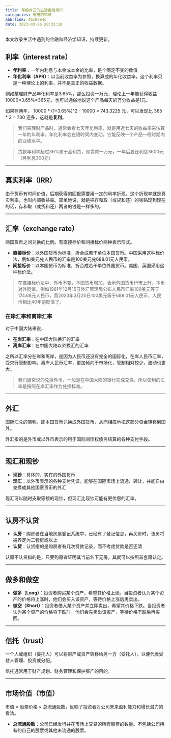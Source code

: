 ```yaml
---
title: 写给自己的生活金融常识
categories: 有用的知识
abbrlink: 46c07e4c
date: 2023-03-26 20:33:10
---
```


本文收录生活中遇到的金融和经济学知识，持续更新。

<!-- more -->

## 利率（interest rate）

- **年利率**：一年内利息与本金或本金的比率，是个固定不变的数值
- **年化利率（APR）**：以当前收益率为参照，换算成的年化收益率，这个利率只是一种理论上的利率，并不是真正的收益数据。

例如某理财产品年化利率是3.65%，那么投资一万元，理论上一年能获得收益 10000×3.65%=365元，也可以通俗地说这个产品每天的万分收益是1元。

如果存两年， 10000 * (1+3.65%)^2 - 10000 = 743.3225 元，可以发现比 365 * 2 = 730 还多，这就是**复利**。 


> 我们买理财产品时，通常会看七天年化利率，就是用近七天的收益率来估算一年的年利率。年化利率会在短时间内变动，它能反映一个产品一段时期内的业绩水平。

> 贷款年利率超过36%属于高利贷，即贷款一万元，一年后要还利息3600元（月利息300元）

---

## 真实利率（IRR）

由于货币有时间价值，后期获得的回报需要用一定的利率折现，这个折现率就是真实利率，也叫内部收益率。简单地说，就是把存和取（或贷和还）的钱贴现到现在的话，存和取（或贷和还）两者的钱是一样多的。


---

## 汇率（exchange rate）

两国货币之间兑换的比例。有直接标价和间接标价两种表示形式。

- **直接标价**：以外国货币为标准，折合成若干单位本国货币。中国采用这种标价法，例如美元兑人民币的汇率是100美元兑688.01元人民币。
- **间接标价**：以本国货币为标准，折合成若干单位外国货币。美国、英国采用这种标价法。

> 在直接标价法中，外币不变，本国货币增加，表示外国货币行市上升，本币对外贬值。例如1981年12月15日外汇管理局公布人民币汇率100美元等于174.68元人民币，而2023年3月20日100美元等于688.01元人民币，人民币相比40年前贬值了。

### 在岸汇率和离岸汇率

对于中国大陆来说，

- **在岸汇率**：在中国大陆换汇的汇率
- **离岸汇率**：在中国大陆以外换汇的汇率

之所以汇率分在岸和离岸，是因为人民币还没有完全的国际化，在岸人民币汇率，受央行管制影响，离岸人民币汇率，更加倾向于市场化，管制相对较少，波动也更大。

> 我们通常说的兑换外币，一般是在中国大陆的银行完成兑换，所以使用的汇率是按照在岸汇率作为兑换标准。

---

## 外汇

国际汇兑的简称，即本国货币兑换成外国货币，从而相应地把这部分资金转移到国外。

外汇指的是外币或以外币表示的用于国际间债权债务结算的各种支付手段。

---

## 现汇和现钞

- **现钞**：具体的、实在的外国货币
- **现汇**：以外币表示的各种支付凭证，能够在国际市场上流通、转让，并能自由兑换成其他国家货币的外汇

现汇可以随时支取等额的现钞，但现汇比现钞可能有更优惠的汇率。

---

## 认房不认贷

- **认房**：购房者在当地房屋登记系统中，已经有了登记信息，再买房时，该房将被界定为二套房或以上
- **认贷**：认贷指的是购房者有几次贷款记录，而不考虑贷款是否还清

认房不认贷指的是，只要购房者证明其当前名下无房，其就可以按照首套房认定。

---

## 做多和做空

- **做多（Long）**：投资者购买某个资产，希望其价格上涨。当投资者认为某个资产的价格将上涨时，他们会买入该资产，等待价格上涨后再卖出。
- **做空（Short）**：投资者借入某个资产并立即卖出，希望其价格下跌。当投资者认为某个资产的价格将下跌时，他们会先卖出该资产，等待价格下跌后再买回。

---

## 信托（trust）

一个人或组织（委托人）可以将财产或资产转移给另一方（受托人），以便代表受益人管理、投资或分配。

信托通常用于财产规划、财务管理和保护资产的目的。

---

## 市场价值（市值）

市值 = 股票价格 × 总流通股数，反映了投资者对公司未来盈利能力和增长潜力的看法。

- **总流通股数**：公司已经发行并在市场上交易的所有股票的数量。不包括公司持有的自己的股票或其他未流通的股票。